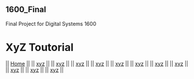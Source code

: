 ## 1600_Final
Final Project for Digital Systems 1600

# XyZ Toutorial





|| [Home](README.md) ||
|| [xyz](README.md) ||
|| [xyz](README.md) ||
|| [xyz](README.md) ||
|| [xyz](README.md) ||
|| [xyz](README.md) ||
|| [xyz](README.md) ||
|| [xyz](README.md) ||
|| [xyz](README.md) ||
|| [xyz](README.md) ||
|| [xyz](README.md) ||
|| [xyz](README.md) ||
